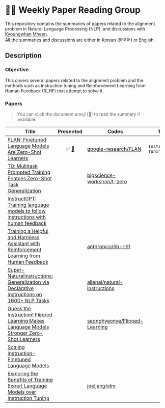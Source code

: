 # 🧑‍🎓 Weekly Paper Reading Group

This repository contains the summaries of papers related to the alignment problem in Natural Language Processing (NLP), and discussions with [Kyoungwhan Mheen](https://github.com/kwmheen357).  
All the summaries and discussions are either in Korean (한국어) or English.

## Description

### Objective

This covers several papers related to the alignment problem and the methods such as instruction tuning and Reinforcement Learning from Human Feedback (RLHF) that attempt to solve it.

### Papers

> You can click the document emoji (📄) to read the summary if available.

| Title | Presented | Codes | Tag | Presenter |
|-------|:---------:|-------|-----|:---------:|
| [FLAN: Finetuned Language Models Are Zero-Shot Learners](https://arxiv.org/pdf/2109.01652.pdf) | ✅ [📄](https://heliuminerte.notion.site/FLAN-Finetuned-Language-Models-Are-Zero-Shot-Learners-b33286ef61764fd6b18425a06356f42d) | [google-research/FLAN](https://github.com/google-research/FLAN) | `Instruction Tuning` | [Yumin Seol](https://github.com/ymnseol) |
| [T0: Multitask Prompted Training Enables Zero-Shot Task Generalization](https://arxiv.org/abs/2110.08207) | | [bigscience-workshop/t-zero](https://github.com/bigscience-workshop/t-zero) | | |
| [InstructGPT: Training language models to follow instructions with human feedback](https://arxiv.org/abs/2203.02155) | | | | |
| [Training a Helpful and Harmless Assistant with Reinforcement Learning from Human Feedback](https://arxiv.org/abs/2204.05862) | | [anthropics/hh-rlhf](https://github.com/anthropics/hh-rlhf) | | |
| [Super-NaturalInstructions: Generalization via Declarative Instructions on 1600+ NLP Tasks](https://arxiv.org/abs/2204.07705) | | [allenai/natural-instructions](https://github.com/allenai/natural-instructions) | | |
| [Guess the Instruction! Flipped Learning Makes Language Models Stronger Zero-Shot Learners](https://arxiv.org/abs/2210.02969) | | [seonghyeonye/Flipped-Learning](https://github.com/seonghyeonye/Flipped-Learning) | | |
| [Scaling Instruction-Finetuned Language Models](https://arxiv.org/abs/2210.11416) | |
| [Exploring the Benefits of Training Expert Language Models over Instruction Tuning](https://arxiv.org/abs/2302.03202) | | [joeljang/elm](https://github.com/joeljang/elm) | | |
